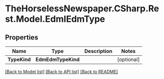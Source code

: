 # TheHorselessNewspaper.CSharp.Rest.Model.EdmIEdmType

## Properties

Name | Type | Description | Notes
------------ | ------------- | ------------- | -------------
**TypeKind** | **EdmEdmTypeKind** |  | [optional] 

[[Back to Model list]](../README.md#documentation-for-models) [[Back to API list]](../README.md#documentation-for-api-endpoints) [[Back to README]](../README.md)


